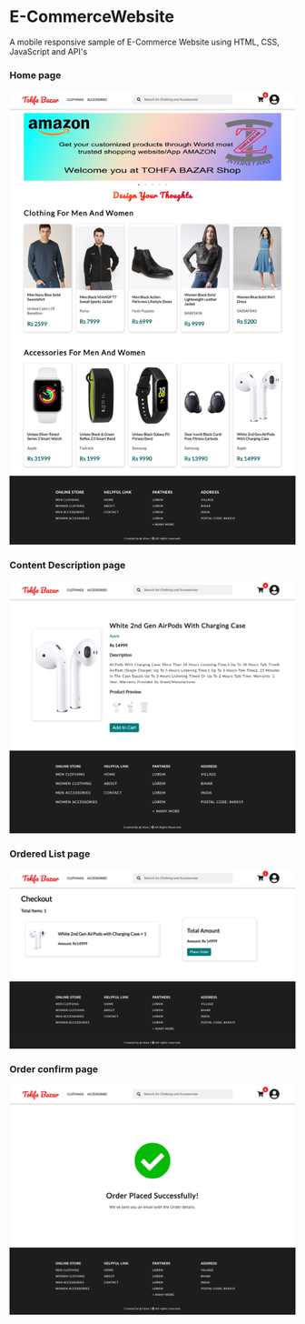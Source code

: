 # E-CommerceWebsite
 A mobile responsive sample of E-Commerce Website using HTML, CSS, JavaScript and API's
 
 
 
### Home page
![1](\img\home.png)


### Content Description page
![2](img\description.png)



### Ordered List page
![3](img\cart.png)



### Order confirm page
![4](img\ordered.png)
